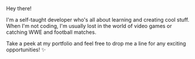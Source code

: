 Hey there!

I'm a self-taught developer who's all about learning and creating cool stuff. When I'm not coding, I'm usually lost in the world of video games or catching WWE and football matches.

Take a peek at my portfolio and feel free to drop me a line for any exciting opportunities! ✨